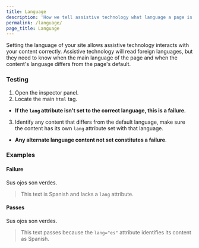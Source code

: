 ```yaml
---
title: Language
description: 'How we tell assistive technology what language a page is in'
permalink: /language/
page_title: Language
---
```

Setting the language of your site allows assistive technology interacts with your content correctly. Assistive technology will read foreign languages, but they need to know when the main language of the page and when the content's language differs from the page's default.

### Testing

1. Open the inspector panel.
2. Locate the main ```html``` tag.
  * __If the ```lang``` attribute isn't set to the correct language, this is a failure.__
3. Identify any content that differs from the default language, make sure the content has its own ```lang``` attribute set with that language.
  * __Any alternate language content not set constitutes a failure__.

### Examples

#### Failure

Sus ojos son verdes.

> This text is Spanish and lacks a ```lang``` attribute.

#### Passes

<p lang="es">Sus ojos son verdes.</p>

> This text passes because the ```lang="es"``` attribute identifies its content as Spanish.
